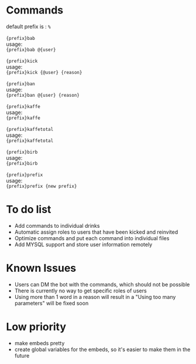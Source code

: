 # Commands
default prefix is : `%`
</br>
</br>
`{prefix}bab`</br>
usage:</br>
`{prefix}bab @{user}`</br>
</br>
`{prefix}kick`</br>
usage:</br>
`{prefix}kick {@user} {reason}`</br>
</br>
`{prefix}ban`</br>
usage:</br>
`{prefix}ban @{user} {reason}`</br>
</br>
`{prefix}kaffe`</br>
usage:</br>
`{prefix}kaffe`</br>
</br>
`{prefix}kaffetotal`</br>
usage:</br>
`{prefix}kaffetotal`</br>
</br>
`{prefix}birb`</br>
usage:</br>
`{prefix}birb`</br>
</br>
`{prefix}prefix`</br>
usage:</br>
`{prefix}prefix {new prefix}`</br>


# To do list
 - Add commands to individual drinks
 - Automatic assign roles to users that have been kicked and reinvited
 - Optimize commands and put each command into individual files 
 - Add MYSQL support and store user information remotely
 
# Known Issues
 - Users can DM the bot with the commands, which should not be possible
 - There is currently no way to get specific roles of users
 - Using more than 1 word in a reason will result in a "Using too many parameters" will be fixed soon
 
# Low priority
 - make embeds pretty
 - create global variables for the embeds, so it's easier to make them in the future
